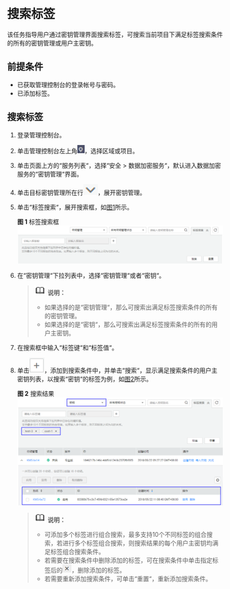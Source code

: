 # 搜索标签<a name="dew_01_0025"></a>

该任务指导用户通过密钥管理界面搜索标签，可搜索当前项目下满足标签搜索条件的所有的密钥管理或用户主密钥。

## 前提条件<a name="scfc12c79e2744ab6b641854f96d9eaf4"></a>

-   已获取管理控制台的登录帐号与密码。
-   已添加标签。

## 搜索标签<a name="sc1f5fd67b01244a1b6ac5bee0a8ef7af"></a>

1.  登录管理控制台。
2.  单击管理控制台左上角![](figures/icon_region.png)，选择区域或项目。
3.  单击页面上方的“服务列表“，选择“安全  \>  数据加密服务“，默认进入数据加密服务的“密钥管理“界面。
4.  单击目标密钥管理所在行![](figures/icon_list.png)，展开密钥管理。
5.  单击“标签搜索“，展开搜索框，如[图1](#fafed72496cdb4d4d8b199e5b55f8bd9b)所示。

    **图 1**  标签搜索框<a name="fafed72496cdb4d4d8b199e5b55f8bd9b"></a>  
    ![](figures/标签搜索框.png "标签搜索框")

6.  在“密钥管理“下拉列表中，选择“密钥管理“或者“密钥“。

    >![](public_sys-resources/icon-note.gif) **说明：**   
    >-   如果选择的是“密钥管理“，那么可搜索出满足标签搜索条件的所有的密钥管理。  
    >-   如果选择的是“密钥“，那么可搜索出满足标签搜索条件的所有的用户主密钥。  

7.  在搜索框中输入“标签键“和“标签值“。
8.  单击![](figures/icon_addtag.png)，添加到搜索条件中，并单击“搜索“，显示满足搜索条件的用户主密钥列表，以搜索“密钥“的标签为例，如[图2](#f3fbaa49e3427467684057101575ea84e)所示。

    **图 2**  搜索结果<a name="f3fbaa49e3427467684057101575ea84e"></a>  
    ![](figures/搜索结果.png "搜索结果")

    >![](public_sys-resources/icon-note.gif) **说明：**   
    >-   可添加多个标签进行组合搜索，最多支持10个不同标签的组合搜索，若进行多个标签组合搜索，则搜索结果的每个用户主密钥均满足标签组合搜索条件。  
    >-   若需要在搜索条件中删除添加的标签，可在搜索条件中单击指定标签后的![](figures/icon_deltag.png)，删除添加的标签。  
    >-   若需要重新添加搜索条件，可单击“重置“，重新添加搜索条件。  



